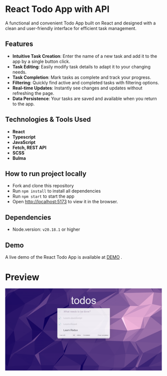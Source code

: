 # React Todo App with API
A functional and convenient Todo App built on React and designed with a clean and user-friendly interface for efficient task management.

## Features
- <strong>Intuitive Task Creation</strong>: Enter the name of a new task and add it to the app by a single button click.
- <strong>Task Editing</strong>: Easily modify task details to adapt it to your changing needs.
- <strong>Task Completion</strong>: Mark tasks as complete and track your progress.
- <strong>Filtering</strong>: Quickly find active and completed tasks with filtering options.
- <strong>Real-time Updates</strong>: Instantly see changes and updates without refreshing the page.
- <strong>Data Persistence</strong>: Your tasks are saved and available when you return to the app.

## Technologies & Tools Used
- **React**
- **Typescript**
- **JavaScript**
- **Fetch, REST API**
- **SCSS**
- **Bulma**

## How to run project locally
- Fork and clone this repository
- Run `npm install` to install all dependencies
- Run `npm start` to start the app
- Open [http://localhost:5173](http://localhost:5173) to view it in the browser.

## Dependencies
- Node.version: `v20.18.1` or higher

## Demo
A live demo of the React Todo App is available at [DEMO](https://olha-rypich.github.io/todo-app/) .

# Preview
<img align="center" alt="Todo App preview" width="1000px" src="https://github.com/olha-rypich/todo-app/blob/main/preview-todo.png" />
